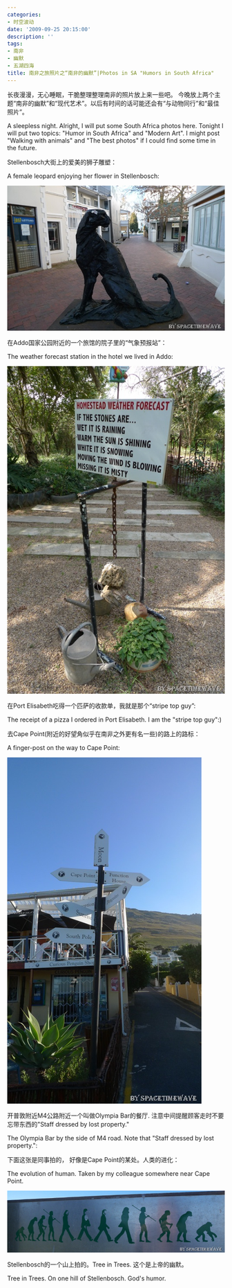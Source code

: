 ```yaml
---
categories:
- 时空波动
date: '2009-09-25 20:15:00'
description: ''
tags:
- 南非
- 幽默
- 五湖四海
title: 南非之旅照片之“南非的幽默”|Photos in SA "Humors in South Africa"
---
```

长夜漫漫，无心睡眠，干脆整理整理南非的照片放上来一些吧。 今晚放上两个主题“南非的幽默”和“现代艺术”。以后有时间的话可能还会有“与动物同行”和“最佳照片”。



A sleepless night. Alright, I will put some South Africa photos here. Tonight I will put two topics: "Humor in South Africa" and "Modern Art". I might post "Walking with animals" and "The best photos" if I could find some time in the future.



Stellenbosch大街上的爱美的狮子雕塑：



A female leopard enjoying her flower in Stellenbosch:



[![P1010720](/assets/spacetimewave/2009/09/p1010720_thumb23.jpg "P1010720")](https://rjvapw.bay.livefilestore.com/y1mwmvHzgZYJSPoS8uila8uw8tUMYv39L3BOTOKDWRVy4cKcSJ1EKctVtoP05Qt_mBiJKRWr37k-GX5vuxBe8-pdNHGXvY_zG1O1DiJIcDBKj9t6cnlEhUoeQETVy92MGHOGdT19GkNliTOc7F8IoVQnQ/P1010720%5B25%5D.jpg)



在Addo国家公园附近的一个旅馆的院子里的“气象预报站”：



The weather forecast station in the hotel we lived in Addo:



[![P1010912](/assets/spacetimewave/2014/01/1j692f35sc.jpg "P1010912")](https://rjvapw.bay.livefilestore.com/y1mX8P6cwZaLYCUMS1ay5NgJlTfBJx5G1i9rLXvTRDUBiYaYvJCrKr_1ekrKjG19bMqVje6OVNm7ePwVOARUYpgDaZbp2kGBLR5UQ4OEVI-PBD5YnALiYVR2sHX-Ee61OFn0xfgWAbPrnQKlkOEGWWUbA/P1010912%5B10%5D.jpg)



在Port Elisabeth吃得一个匹萨的收款单，我就是那个“stripe top guy”:



The receipt of a pizza I ordered in Port Elisabeth. I am the "stripe top guy":)



去Cape Point(附近的好望角似乎在南非之外更有名一些)的路上的路标：



A finger\-post on the way to Cape Point:



[![P1010994](/assets/spacetimewave/2009/09/p1010994_thumb9.jpg "P1010994")](https://rjvapw.bay.livefilestore.com/y1mAWc35fQgGelhcipScZDmLOxTTNx_AlI5mpr00okpHy-crdzn3b54VByUDM7M6itTAnjbTLO6J53_6OdwomO1VWJyquZopx3pqWk8zRiwAT9XZXA7N3OS39Hv5VwCWzyVFEa24ZAq9LAnDKHhof2Yww/P1010994%5B11%5D.jpg)



开普敦附近M4公路附近一个叫做Olympia Bar的餐厅. 注意中间提醒顾客走时不要忘带东西的"Staff dressed by lost property."



The Olympia Bar by the side of M4 road. Note that "Staff dressed by lost property.":



下面这张是同事拍的， 好像是Cape Point的某处。人类的进化：



The evolution of human. Taken by my colleague somewhere near Cape Point.



[![P1010604](/assets/spacetimewave/2009/09/p1010604_thumb7.jpg "P1010604")](https://rjvapw.bay.livefilestore.com/y1mLhHoOMYpS45g8oYK4tHxouvyJ2VHOUUx5LCnFnsrc0k7BF-pE9IMkD6pvzDVkZJos-MIP-WBFIMU33cFPefF51mvBScLW5VqNKrpI13d7hCRpSI-s0AN8dHhBXibFH557DeJu62g1mhJuSohyMVUGg/P1010604%5B9%5D.jpg)



Stellenbosch的一个山上拍的。Tree in Trees. 这个是上帝的幽默。



Tree in Trees. On one hill of Stellenbosch. God's humor.
